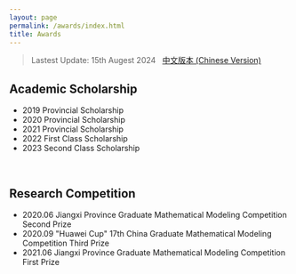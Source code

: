 ```yaml
---
layout: page
permalink: /awards/index.html
title: Awards
---
```


> Lastest Update: 15th Augest 2024 &nbsp; [中文版本 (Chinese Version)](https://renyifei97.github.io/file/awards-zh/)

## Academic Scholarship

- 2019 Provincial Scholarship
- 2020 Provincial Scholarship
- 2021 Provincial Scholarship
- 2022 First Class Scholarship
- 2023 Second Class Scholarship
<br>

## Research Competition

- 2020.06  Jiangxi Province Graduate Mathematical Modeling Competition  Second Prize
- 2020.09  "Huawei Cup" 17th China Graduate Mathematical Modeling Competition  Third Prize
- 2021.06  Jiangxi Province Graduate Mathematical Modeling Competition  First Prize
<br>